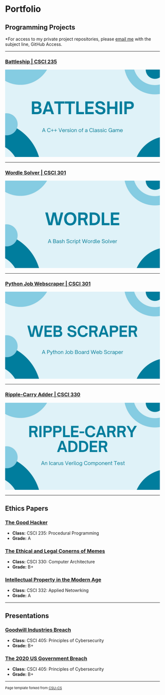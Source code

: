 Portfolio
=========

Programming Projects
--------------------

*For access to my private project repositories, please [email me](mailto:jpingalls@csustudent.net?subject=GitHub%20Access) with the subject line, GitHub Access.

---
### [Battleship | CSCI 235](project1)

![Project 1 Thumbnail Name](images/battleship.jpg)

---
### [Wordle Solver | CSCI 301](project2)

![Project 2 Thumbnail Name](images/wordle.jpg)

---
### [Python Job Webscraper | CSCI 301](project3)

![Project 3 Thumbnail Name](images/jobscraper.jpg)

---
### [Ripple-Carry Adder | CSCI 330](project4)

![Project 4 Thumbnail Name](images/rcadder.jpg)

---

Ethics Papers
-------------

### [The Good Hacker](/EthicsPapers/CSCI235.pdf)

-   **Class:** CSCI 235: Procedural Programming
-   **Grade:** A

### [The Ethical and Legal Conerns of Memes](/EthicsPapers/CSCI330.pdf)

-   **Class:** CSCI 330: Computer Architecture
-   **Grade:** B+

### [Intellectual Property in the Modern Age](/EthicsPapers/CSCI332.pdf)

-   **Class:** CSCI 332: Applied Netowrking
-   **Grade:** A

---

Presentations
-------------

### [Goodwill Industries Breach](/presentations/Goodwill.pdf)

- **Class:** CSCI 405: Principles of Cybersecurity
- **Grade:** B+


### [The 2020 US Government Breach](/presentations/2020USHacks.pdf)

- **Class:** CSCI 405: Principles of Cybersecurity
- **Grade:** B+

---

<p style="font-size:11px">Page template forked from <a href="https://github.com/csu-cs/csci-portfolio">CSU-CS</a></p>
<!-- Remove above link if you don't want to attributive -->

